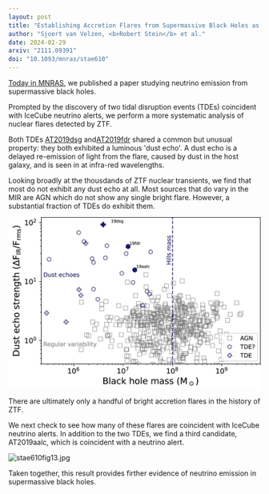```yaml
---
layout: post
title: "Establishing Accretion Flares from Supermassive Black Holes as a Source of High-Energy Neutrinos "
author: "Sjoert van Velzen, <b>Robert Stein</b> et al."
date: 2024-02-29
arxiv: "2111.09391"
doi: "10.1093/mnras/stae610"
---
```

[Today in MNRAS](https://doi.org/10.1093/mnras/stae610), 
we published a paper studying neutrino emission from supermassive black holes.

Prompted by the discovery of two tidal disruption events (TDEs) coincident with 
IceCube neutrino alerts, we perform a more systematic analysis of nuclear flares detected by ZTF.

Both TDEs [AT2019dsg](https://robertdstein.github.io/research/2021/02/22/at2019dsg.html) and[AT2019fdr](https://robertdstein.github.io/research/2022/06/03/at2019fdr.html)
shared a common but unusual property: they both exhibited a luminous 'dust echo'. 
A dust echo is a delayed re-emission of light from the flare, caused by dust in the host galaxy, and is seen in at infra-red wavelengths.

Looking broadly at the thousdands of ZTF nuclear transients, we find that most do not exhibit any dust echo at all.
Most sources that do vary in the MIR are AGN which do not show any single bright flare.
However, a substantial fraction of TDEs do exhibit them.

<img src="/images/research/accretion_flares/stae610fig6.jpeg" alt="stae610fig6.jpeg" class="center"/>

There are ultimately only a handful of bright accretion flares in the history of ZTF.

We next check to see how many of these flares are coincident with IceCube neutrino alerts.
In addition to the two TDEs, we find a third candidate, AT2019aalc, which is coincident with a neutrino alert.

<img src="/images/research/accretion_flares/stae610fig13.jpg" alt="stae610fig13.jpg" class="center"/>

Taken together, this result provides firther evidence of neutrino emission in supermassive black holes.